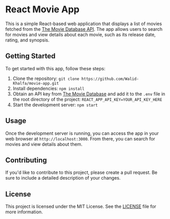 # React Movie App

This is a simple React-based web application that displays a list of movies fetched from the [The Movie Database API](https://www.themoviedb.org/documentation/api). The app allows users to search for movies and view details about each movie, such as its release date, rating, and synopsis.

## Getting Started

To get started with this app, follow these steps:

1. Clone the repository: `git clone https://github.com/Walid-Khalfa/movie-app.git`
2. Install dependencies: `npm install`
3. Obtain an API key from [The Movie Database](https://www.themoviedb.org/documentation/api) and add it to the `.env` file in the root directory of the project: `REACT_APP_API_KEY=YOUR_API_KEY_HERE`
4. Start the development server: `npm start`

## Usage

Once the development server is running, you can access the app in your web browser at `http://localhost:3000`. From there, you can search for movies and view details about them.

## Contributing

If you'd like to contribute to this project, please create a pull request. Be sure to include a detailed description of your changes.

## License

This project is licensed under the MIT License. See the [LICENSE](LICENSE) file for more information.
